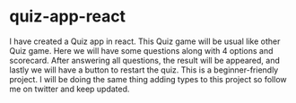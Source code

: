 # quiz-app-react
I have created a Quiz app in react. This Quiz game will be usual like other Quiz game. Here we will have some questions along with 4 options and scorecard. After answering all questions, the result will be appeared, and lastly we will have a button to restart the quiz.
This is a beginner-friendly project.
I will be doing the same thing adding types to this project so follow me on twitter and keep updated.

